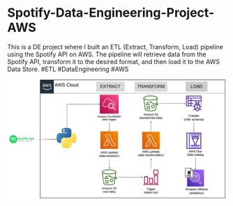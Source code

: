 # Spotify-Data-Engineering-Project-AWS
This is a DE project where I built an ETL (Extract, Transform, Load) pipeline using the Spotify API on AWS. The pipeline will retrieve data from the Spotify API, transform it to the desired format, and then load it to the AWS Data Store. #ETL #DataEngineering #AWS

![Architecture Diagram](ETL_Flow.png)

